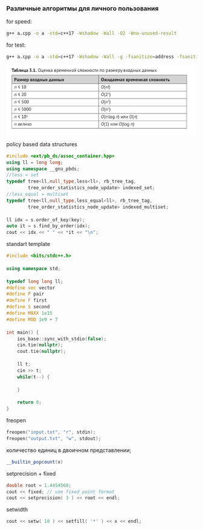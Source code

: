 ### Различные алгоритмы для личного пользования

for speed:  
```bash
g++ a.cpp -o a -std=c++17 -Wshadow -Wall -O2 -Wno-unused-result
```
  
for test:
```bash
g++ a.cpp -o a -std=c++17 -Wshadow -Wall -g -fsanitize=address -fsanitize=undefined -D_GLIBCXX_DEBUG
```  

![Comparsion of difficults](img/difficult_cmp.png)


policy based data structures
```c++
#include <ext/pb_ds/assoc_container.hpp>
using ll = long long;
using namespace __gnu_pbds;
//less = set
typedef tree<ll,null_type,less<ll>, rb_tree_tag,
        tree_order_statistics_node_update> indexed_set;
//less_equal = multiset
typedef tree<ll,null_type,less_equal<ll>, rb_tree_tag,
        tree_order_statistics_node_update> indexed_multiset;

ll idx = s.order_of_key(key);
auto it = s.find_by_order(idx);
cout << idx << " " << *it << "\n";
```

standart template
```c++
#include <bits/stdc++.h>

using namespace std;

typedef long long ll;
#define vec vector
#define P pair
#define F first
#define S second
#define MAXX 1e15
#define MOD 1e9 + 7

int main() {
    ios_base::sync_with_stdio(false);
    cin.tie(nullptr);
    cout.tie(nullptr);

    ll t;
    cin >> t;
    while(t--) {
        
    }
    
    return 0;
}
```

freopen
```c++
freopen("input.txt", "r", stdin);
freopen("output.txt", "w", stdout);
```

количество единиц в двоичном представлении;
```c++
__builtin_popcount(x)
```

setprecision + fixed
```c++
double root = 1.4454568;
cout << fixed; // use fixed point format
cout << setprecision( 3 ) << root << endl;
```

setwidth
```c++
cout << setw( 10 ) << setfill( '*' ) << x << endl;
```